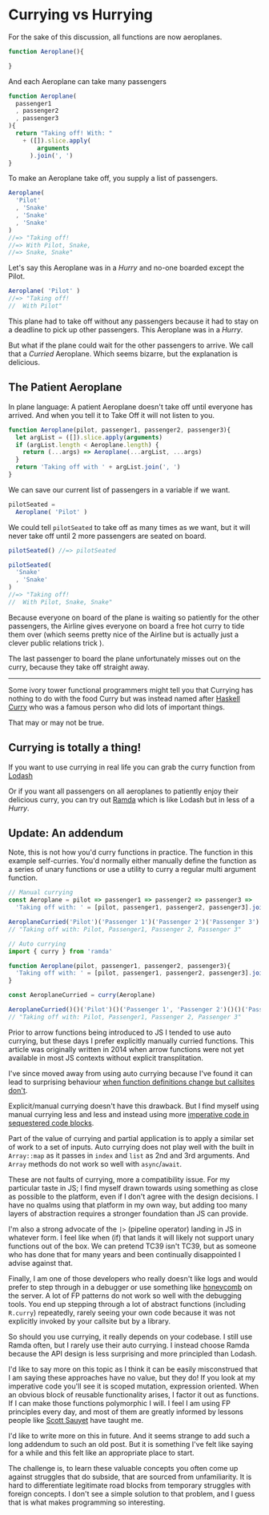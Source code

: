 Currying vs Hurrying
====================

For the sake of this discussion, all functions are now aeroplanes.

```js
function Aeroplane(){

}
```

And each Aeroplane can take many passengers

```js
function Aeroplane(
  passenger1
  , passenger2
  , passenger3
){
  return "Taking off! With: "
    + ([]).slice.apply(
        arguments
      ).join(', ')
}
```

To make an Aeroplane take off, you supply a list of passengers.

```js
Aeroplane(
  'Pilot'
  , 'Snake'
  , 'Snake'
  , 'Snake'
)
//=> "Taking off!
//=> With Pilot, Snake,
//=> Snake, Snake"
```

Let's say this Aeroplane was in a _Hurry_ and no-one boarded except the Pilot.

```js
Aeroplane( 'Pilot' )
//=> "Taking off!
//  With Pilot"
```

This plane had to take off without any passengers because it had to stay on a deadline to pick up other passengers.
This Aeroplane was in a _Hurry_.

But what if the plane could wait for the other passengers to arrive.  We call that a _Curried_ Aeroplane.  Which seems bizarre, but the explanation is delicious.

The Patient Aeroplane
---------------------

In plane language: A patient Aeroplane doesn't take off until everyone has arrived.  And when you tell it to Take Off it will not listen
to you.

```js
function Aeroplane(pilot, passenger1, passenger2, passenger3){
  let argList = ([]).slice.apply(arguments)
  if (argList.length < Aeroplane.length) {
    return (...args) => Aeroplane(...argList, ...args)
  }
  return 'Taking off with ' + argList.join(', ')
}
```

We can save our current list of passengers in a variable if we want.

```js
pilotSeated =
  Aeroplane( 'Pilot' )
```

We could tell `pilotSeated` to take off as many times as we want, but it will never take off until 2 more passengers are seated on board.

```js
pilotSeated() //=> pilotSeated

pilotSeated(
  'Snake'
  , 'Snake'
)
//=> "Taking off!
//  With Pilot, Snake, Snake"
```

Because everyone on board of the plane is waiting so patiently for the other passengers, the Airline gives everyone on board a free hot curry to tide them over (which seems pretty nice of the Airline but is actually just a clever public relations trick ).

The last passenger to board the plane unfortunately misses out on the curry, because they take off straight away.


---

Some ivory tower functional programmers might tell you that Currying has nothing to do with the food Curry but was instead named after [Haskell Curry](http://en.wikipedia.org/wiki/Haskell_Curry) who was a famous person who did lots of important things.

That may or may not be true.

Currying is totally a thing!
----------------------------

If you want to use currying in real life you can grab the curry function from [Lodash](https://lodash.com/docs#curry)

Or if you want all passengers on all aeroplanes to patiently enjoy their delicious curry, you can try out [Ramda](http://ramda.github.io/ramdocs/docs/) which is like Lodash but in less of a _Hurry_.

Update: An addendum
-------------------

Note, this is not how you'd curry functions in practice.  The function in this example self-curries.  You'd normally either manually define the function as a series of unary functions or use a utility to curry a regular multi argument function.

```js
// Manual currying
const Aeroplane = pilot => passenger1 => passenger2 => passenger3 =>
  'Taking off with: ' = [pilot, passenger1, passenger2, passenger3].join(', ')

AeroplaneCurried('Pilot')('Passenger 1')('Passenger 2')('Passenger 3')
// "Taking off with: Pilot, Passenger1, Passenger 2, Passenger 3"

// Auto currying
import { curry } from 'ramda'

function Aeroplane(pilot, passenger1, passenger2, passenger3){
  'Taking off with: ' = [pilot, passenger1, passenger2, passenger3].join(', ')
}

const AeroplaneCurried = curry(Aeroplane)

AeroplaneCurried()()('Pilot')()('Passenger 1', 'Passenger 2')()()('Passenger 3')
// "Taking off with: Pilot, Passenger1, Passenger 2, Passenger 3"
```

Prior to arrow functions being introduced to JS I tended to use auto currying, but these days I prefer explicitly manually curried functions.  This article was originally written in 2014 when arrow functions were not yet available in most JS contexts without explicit transplitation.

I've since moved away from using auto currying because I've found it can lead to surprising behaviour [when function definitions change but callsites don't](https://github.com/JAForbes/sum-type/issues/4).

Explicit/manual currying doesn't have this drawback.  But I find myself using manual currying less and less and instead using more [imperative code in sequestered code blocks](https://github.com/JAForbes/pr-release/blob/next/lib/index.js#L1559).

Part of the value of currying and partial application is to apply a similar set of work to a set of inputs.  Auto currying does not play well with the built in `Array::map` as it passes in `index` and `list` as 2nd and 3rd arguments.  And `Array` methods do not work so well with `async`/`await`.

These are not faults of currying, more a compatibility issue.  For my particular taste in JS; I find myself drawn towards using something as close as possible to the platform, even if I don't agree with the design decisions.  I have no qualms using that platform in my own way, but adding too many layers of abstraction requires a stronger foundation than JS can provide.

I'm also a strong advocate of the `|>` (pipeline operator) landing in JS in whatever form.  I feel like when (if) that lands it will likely not support unary functions out of the box.  We can pretend TC39 isn't TC39, but as someone who has done that for many years and been continually disappointed I advise against that.

Finally, I am one of those developers who really doesn't like logs and would prefer to step through in a debugger or use something like [honeycomb](https://honeycomb.io) on the server.  A lot of FP patterns do not work so well with the debugging tools.  You end up stepping through a lot of abstract functions (including `R.curry`) repeatedly, rarely seeing your own code because it was not explicitly invoked by your callsite but by a library.

So should you use currying, it really depends on your codebase.  I still use Ramda often, but I rarely use their auto currying.  I instead choose Ramda because the API design is less surprising and more principled than Lodash.

I'd like to say more on this topic as I think it can be easily misconstrued that I am saying these approaches have no value, but they do!  If you look at my imperative code you'll see it is scoped mutation, expression oriented.  When an obvious block of reusable functionality arises, I factor it out as functions.  If I can make those functions polymorphic I will.  I feel I am using FP principles every day, and most of them are greatly informed by lessons people like [Scott Sauyet](https://github.com/CrossEye) have taught me.

I'd like to write more on this in future.  And it seems strange to add such a long addendum to such an old post.  But it is something I've felt like saying for a while and this felt like an appropriate place to start.

The challenge is, to learn these valuable concepts you often come up against struggles that do subside, that are sourced from unfamiliarity.  It is hard to differentiate legitimate road blocks from temporary struggles with foreign concepts.  I don't see a simple solution to that problem, and I guess that is what makes programming so interesting.